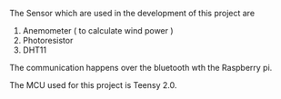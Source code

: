 The Sensor which are used in the development of this project are
1. Anemometer ( to calculate wind power )
2. Photoresistor 
3. DHT11 

The communication happens over the bluetooth wth the Raspberry pi. 

The MCU used for this project is Teensy 2.0.
